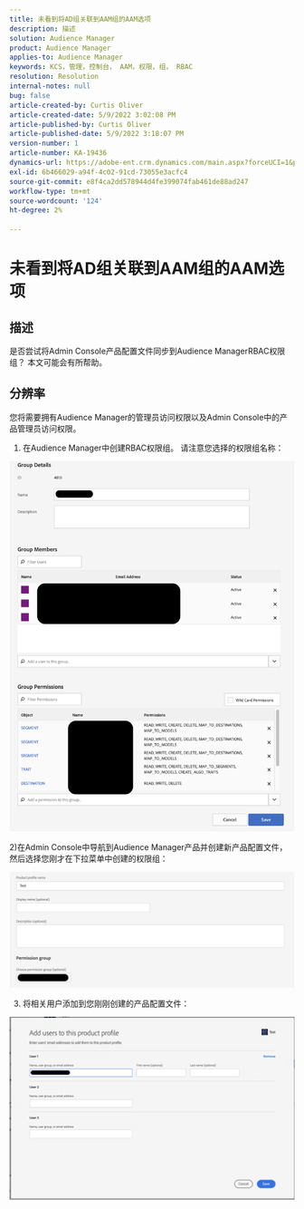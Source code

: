 ```yaml
---
title: 未看到将AD组关联到AAM组的AAM选项
description: 描述
solution: Audience Manager
product: Audience Manager
applies-to: Audience Manager
keywords: KCS，管理，控制台， AAM，权限，组， RBAC
resolution: Resolution
internal-notes: null
bug: false
article-created-by: Curtis Oliver
article-created-date: 5/9/2022 3:02:08 PM
article-published-by: Curtis Oliver
article-published-date: 5/9/2022 3:18:07 PM
version-number: 1
article-number: KA-19436
dynamics-url: https://adobe-ent.crm.dynamics.com/main.aspx?forceUCI=1&pagetype=entityrecord&etn=knowledgearticle&id=fd12a1fd-a8cf-ec11-a7b5-00224809c196
exl-id: 6b466029-a94f-4c02-91cd-73055e3acfc4
source-git-commit: e8f4ca2dd578944d4fe399074fab461de88ad247
workflow-type: tm+mt
source-wordcount: '124'
ht-degree: 2%

---
```


# 未看到将AD组关联到AAM组的AAM选项

## 描述


是否尝试将Admin Console产品配置文件同步到Audience ManagerRBAC权限组？ 本文可能会有所帮助。


## 分辨率


您将需要拥有Audience Manager的管理员访问权限以及Admin Console中的产品管理员访问权限。



1) 在Audience Manager中创建RBAC权限组。 请注意您选择的权限组名称：

![](assets/5a5b40de-a9cf-ec11-a7b5-00224809c196.png)

2)在Admin Console中导航到Audience Manager产品并创建新产品配置文件，然后选择您刚才在下拉菜单中创建的权限组：

![](assets/2689da02-aacf-ec11-a7b5-00224809c196.png)

3) 将相关用户添加到您刚刚创建的产品配置文件：

![](assets/6a896e46-aacf-ec11-a7b5-00224809c196.png)
